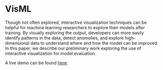 # VisML

Though not often explored, interactive visualization techniques can be helpful for machine learning researchers to explore their models after training. By visually exploring the output, developers can more easily identify patterns in the data, detect anomolies, and explore high-dimensional data to understand where and how the model can be improved.  In this paper, we describe our preliminary work exploring the use of interactive visualization for model evaluation. 

A live demo can be found [here](https://github.com/NYU-CS6313-Projects/Group-11-Evaluating-Machine-Learning-Models-with-Information-Visualization/index.html).

